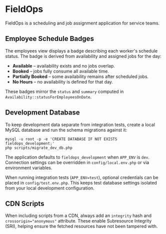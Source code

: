 # FieldOps

FieldOps is a scheduling and job assignment application for service teams.

## Employee Schedule Badges

The employees view displays a badge describing each worker's schedule status. The badge is derived from availability and assigned jobs for the day:

- **Available** – availability exists and no jobs overlap.
- **Booked** – jobs fully consume all available time.
- **Partially Booked** – some availability remains after scheduled jobs.
- **No Hours** – no availability is defined for that day.

These badges mirror the `status` and `summary` computed in `Availability::statusForEmployeesOnDate`.

## Development Database

To keep development data separate from integration tests, create a local MySQL
database and run the schema migrations against it:

```
mysql -u root -p -e 'CREATE DATABASE IF NOT EXISTS fieldops_development;'
php scripts/migrate_dev_db.php
```

The application defaults to `fieldops_development` when `APP_ENV` is `dev`.
Connection settings can be overridden in `config/local.env.php` or via
environment variables.

When running integration tests (`APP_ENV=test`), optional credentials can be
placed in `config/test.env.php`. This keeps test database settings isolated
from your local development configuration.

## CDN Scripts

When including scripts from a CDN, always add an `integrity` hash and
`crossorigin="anonymous"` attribute. These enable Subresource Integrity (SRI),
helping ensure the fetched resources have not been tampered with.
